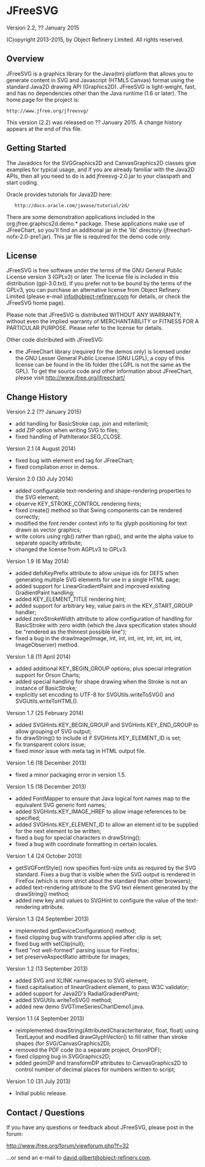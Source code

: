 JFreeSVG
========

Version 2.2, ?? January 2015

(C)opyright 2013-2015, by Object Refinery Limited.  All rights reserved.


Overview
--------
JFreeSVG is a graphics library for the Java(tm) platform that allows you to generate content in SVG and Javascript (HTML5 Canvas) format using the standard Java2D drawing API (Graphics2D).  JFreeSVG is light-weight, fast, and has no dependencies other than the Java runtime (1.6 or later).  The home page for the project is:

    http://www.jfree.org/jfreesvg/

This version (2.2) was released on ?? January 2015.  A change history appears at the end of this file.


Getting Started
---------------
The Javadocs for the SVGGraphics2D and CanvasGraphics2D classes give examples for typical usage, and if you are already familiar with the Java2D APIs, then all you need to do is add jfreesvg-2.0.jar to your classpath and start coding.

Oracle provides tutorials for Java2D here:

       http://docs.oracle.com/javase/tutorial/2d/

There are some demonstration applications included in the org.jfree.graphics2d.demo.* package.  These applications make use of JFreeChart, so you'll find an additional jar in the 'lib' directory (jfreechart-nofx-2.0-pre1.jar).  This jar file is required for the demo code only.


License
-------
JFreeSVG is free software under the terms of the GNU General Public License version 3 (GPLv3) or later.  The license file is included in this distribution (gpl-3.0.txt).  If you prefer not to be bound by the terms of the GPLv3, you can purchase an alternative license from Object Refinery Limited (please e-mail info@object-refinery.com for details, or check the JFreeSVG home page).

Please note that JFreeSVG is distributed WITHOUT ANY WARRANTY; without even the implied warranty of MERCHANTABILITY or FITNESS FOR A PARTICULAR PURPOSE.  Please refer to the license for details.

Other code distributed with JFreeSVG:

- the JFreeChart library (required for the demos only) is licensed under the GNU Lesser General Public License (GNU LGPL), a copy of this license can be found in the lib folder (the LGPL is not the same as the GPL).  To get the source code and other information about JFreeChart, please visit http://www.jfree.org/jfreechart/ 


Change History
--------------

Version 2.2 (?? January 2015)
- add handling for BasicStroke cap, join and miterlimit;
- add ZIP option when writing SVG to files;
- fixed handling of PathIterator.SEG_CLOSE.


Version 2.1 (4 August 2014)
- fixed bug with element end tag for JFreeChart;
- fixed compilation error in demos.


Version 2.0 (30 July 2014)
- added configurable text-rendering and shape-rendering properties to the SVG element;
- observe KEY_STROKE_CONTROL rendering hints;
- fixed create() method so that Swing components can be rendered correctly;
- modified the font render context info to fix glyph positioning for text drawn as vector graphics;
- write colors using rgb() rather than rgba(), and write the alpha value to separate opacity attribute; 
- changed the license from AGPLv3 to GPLv3.


Version 1.9 (6 May 2014) 
- added defsKeyPrefix attribute to allow unique ids for DEFS when generating multiple SVG elements for use in a single HTML page;
- added support for LinearGradientPaint and improved existing GradientPaint handling;
- added KEY_ELEMENT_TITLE rendering hint;
- added support for arbitrary key, value pairs in the KEY_START_GROUP handler;
- added zeroStrokeWidth attribute to allow configuration of handling for BasicStroke with zero width (which the Java specification states should be "rendered as the thinnest possible line");
- fixed a bug in the drawImage(Image, int, int, int, int, int, int, int, int, ImageObserver) method.


Version 1.8 (11 April 2014)
- added additional KEY_BEGIN_GROUP options, plus special integration support for Orson Charts;
- added special handling for shape drawing when the Stroke is not an instance of BasicStroke;
- explicitly set encoding to UTF-8 for SVGUtils.writeToSVG() and SVGUtils.writeToHTML().


Version 1.7 (25 February 2014)
- added SVGHints.KEY_BEGIN_GROUP and SVGHints.KEY_END_GROUP to allow grouping of SVG output;
- fix drawString() to include id if SVGHints.KEY_ELEMENT_ID is set;
- fix transparent colors issue;
- fixed minor issue with meta tag in HTML output file.


Version 1.6 (18 December 2013)
- fixed a minor packaging error in version 1.5.


Version 1.5 (18 December 2013)
- added FontMapper to ensure that Java logical font names map to the equivalent SVG generic font names;
- added SVGHints.KEY_IMAGE_HREF to allow image references to be specified;
- added SVGHints.KEY_ELEMENT_ID to allow an element id to be supplied for the next element to be written;
- fixed a bug for special characters in drawString();
- fixed a bug with coordinate formatting in certain locales.


Version 1.4 (24 October 2013)
- getSVGFontStyle() now specifies font-size units as required by the SVG standard. Fixes a bug that is visible when the SVG output is rendered in FireFox (which is more strict about the standard than other browsers);
- added text-rendering attribute to the SVG text element generated by the drawString() method;
- added new key and values to SVGHint to configure the value of the text-rendering attribute.


Version 1.3 (24 September 2013)
- implemented getDeviceConfiguration() method;
- fixed clipping bug with transforms applied after clip is set;
- fixed bug with setClip(null);
- fixed "not well-formed" parsing issue for Firefox;
- set preserveAspectRatio attribute for images;


Version 1.2 (13 September 2013)
- added SVG and XLINK namespaces to SVG element;
- fixed capitalisation of linearGradient element, to pass W3C validator;
- added support for Java2D's RadialGradientPaint;
- added SVGUtils.writeToSVG() method; 
- added new demo SVGTimeSeriesChartDemo1.java.


Version 1.1 (4 September 2013)
- reimplemented drawString(AttributedCharacterIterator, float, float) using TextLayout and modified drawGlyphVector() to fill rather than stroke shapes (for SVG/CanvasGraphics2D);
- removed the PDF code (to a separate project, OrsonPDF);
- fixed clipping bug in SVGGraphics2D;
- added geomDP and transformDP attributes to CanvasGraphics2D to control number of decimal places for numbers written to script; 


Version 1.0 (31 July 2013)
- Initial public release.


Contact / Questions
-------------------
If you have any questions or feedback about JFreeSVG, please post in the forum:

http://www.jfree.org/forum/viewforum.php?f=32

...or send an e-mail to david.gilbert@object-refinery.com.
